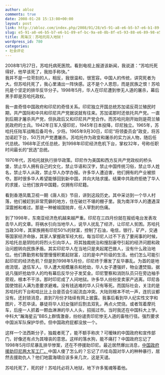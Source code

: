 ```yaml
---
author: abloz
comments: true
date: 2008-01-28 15:13:08+00:00
layout: post
link: http://abloz.com/index.php/2008/01/28/e5-91-a8-e6-b5-b7-e6-b1-89-ef-bc-9a-e8-8b-8f-e5-93-88-e6-89-98-e5-b0-86-e5-85-a5-e5-9c-b0-e7-8b-b1-ef-bc-81/
slug: e5-91-a8-e6-b5-b7-e6-b1-89-ef-bc-9a-e8-8b-8f-e5-93-88-e6-89-98-e5-b0-86-e5-85-a5-e5-9c-b0-e7-8b-b1-ef-bc-81
title: 周海汉：苏哈托将入地狱！
wordpress_id: 780
categories:
- 社会评论
---
```


2008年1月27日，苏哈托病死医院。看到电视上报道该新闻，我说道：“苏哈托死得好，他早该死了，我拍手称快。”  
我并不是一位苛刻的人，相反，我很温和，很宽容。中国人的传统，讲究死者为大。但苏哈托死了，我心里涌出一阵快感。这不是个人恩怨，而是民族之恨！苏哈托是个坚定的排华反华分子。1998年5月，华人在印尼遭到惨无人道的屠杀，幕后黑手即是苏哈托政权。

我一直奇怪中国政府和印尼的奇怪关系。印尼独立开国总统苏加诺反荷兰殖民时期，共产国际和中共和印尼共产党据说就有往来。苏加诺那时还依托共产党。一直到后期才屠杀共产党，但执政后又和印尼共产党合作。而苏哈托刚开始则是荷兰殖民政府的士兵。1942年日军入侵印尼，1945年日本投降，印尼独立。1965年，苏哈托任陆军战略后备司令，少将。1965年9月30日，印尼“将领委员会”政变，将苏加诺赶下台，50万共产党遭屠杀。苏哈托作为政变和屠杀的实力派人物，随后任代总统。1968年正式任总统，到1998年印尼经济危机下台，掌权32年，号称任职时间最长的“民选”总统。

1970年代，苏哈托就执行排华政策。印尼作为美国和西方反共产党政权的桥头堡，禁止华人拥有自己的文化，禁止华语和汉字，禁止中国传统习俗，禁止华人姓名，禁止华人从政，禁止华人办学办报。许多华人遭迫害，他们拥有的产业被掠夺。那时很多华人希望能够回到新中国，并向大陆求援。结果中共政府拒绝了华人的求援，让他们放弃中国籍，仅拥有印尼籍。

看到香港凤凰卫视一期《唐人街》节目，讲到这段历史。其中采访到一个华人村落，他们被赶到非常荒僻的地方，住在破烂不堪的棚子里。我为南洋华人的遭遇深深震撼和难过。那是一种被祖国抛弃，任人宰割的伤痛。

到了1998年，东南亚经济危机越来越严重。印尼在三四月份就在报纸电台发表攻击华人的文章。将祸水引向当地华人，说华人扰乱了经济，让印尼人贫困。苏哈托当政30年，其家族拥有印尼50%的财富，控制了石油，电信，银行，矿产，交通等国家经济命脉，其家人掌握政军经大权。每当印尼人过不下去了要闹事的时候，苏哈托总是阴险的将烈火引向华人。将其独裁统治和搜刮豪夺引起的经济问题和政治问题转向民族矛盾。其实印尼华人在当地只是夹起尾巴做人，没有什么政治地位。他们靠勤劳和智慧慢慢积累起财富，过的是中产阶级的生活。他们怎么可能引起印尼的经济危机？但是到1998年5月份，印尼终于爆发了反华暴乱。为首的是地痞流氓，退伍军人。华人遭大规模屠杀和抢劫，华人女子遭强奸，物业遭焚毁。据说凡强奸抢劫华人的均有幕后反华分子发奖金。印尼警察和消防队员只在旁边袖手旁观，根本不干涉。那时印尼成了人间地狱。许多华人纷纷变卖家产逃离。印尼各国使馆前人满为患要求避难。没有钱逃难的华人只有等死。而国际社会，关注的是苏哈托的下台和哈比比上台是否会引起流血冲突。大陆则根本不吭一声，连抗议都没有。还封锁消息，直到7月份才陆续有网上披露。我事后看到华人纪实性文字和图片，不忍卒读。暴徒将华人妇女强奸后割去双乳，再点火焚烧。或者驾着摩托车，后座一人抓着一颗血淋淋的华人人头，招摇过市。当时我还在中国科大上学。中科大“瀚海星云”BBS上群情激奋，纷纷谴责印尼惨无人道的畜牲行径。强烈要求中国派军队保护华侨。但中国政府屁都没放一个。

这样一个法西斯分子，独裁者死了，能不额手称庆？可暧昧的中国政府和宣传部门，好像还有点为其嚎丧的意思。这样的落水狗，能不痛打？中国政府忘记了1998年5月印尼暴乱排华惨案，还在不停援助印尼。最近居然爆出消息，[中国政府援助印尼两大军工厂。](http://news.163.com/08/0118/08/42FNVVPN00011MTO.html)中国人傻了怎么的？忘记了爪哇岛国对华人的种种暴行，居然去援助仇人？他们地震海啸应该多来几次，这是天谴。

苏哈托死了，死的好！苏哈托必将入地狱，地下许多冤魂等着他。
